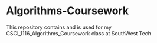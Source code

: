 # Algorithms-Coursework
This repository contains and is used for my CSCI_1116_Algorithms_Coursework class at SouthWest Tech
